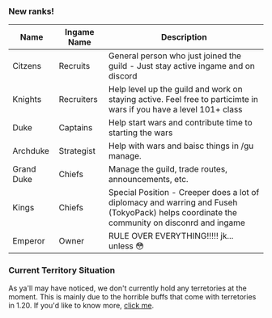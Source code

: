 ### New ranks!

| Name | Ingame Name | Description |
| - | - | - |
| Citzens | Recruits | General person who just joined the guild - Just stay active ingame and on discord |
| Knights | Recruiters | Help level up the guild and work on staying active. Feel free to particimte in wars if you have a level 101+ class |
| Duke | Captains | Help start wars and contribute time to starting the wars |
| Archduke | Strategist | Help with wars and baisc things in /gu manage. |
| Grand Duke | Chiefs | Manage the guild, trade routes, announcements, etc. |
| Kings | Chiefs | Special Position - Creeper does a lot of diplomacy and warring and Fuseh (TokyoPack) helps coordinate the community on disconrd and ingame |
| Emperor | Owner | RULE OVER EVERYTHING!!!!! jk... unless 😳 |

### Current Territory Situation 

As ya'll may have noticed, we don't currently hold any terretories at the moment. This is mainly due to the horrible buffs that come with terretories in 1.20. If you'd like to know more, [click me](https://forums.wynncraft.com/threads/buff-guild-upgrades.282254/).
